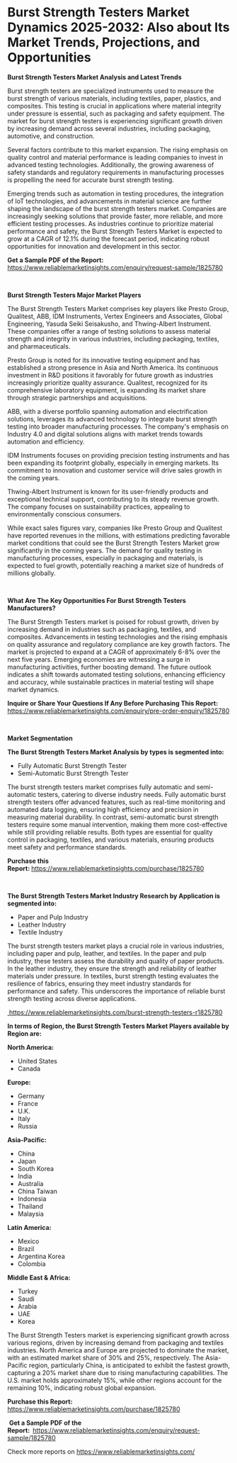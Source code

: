 <p><h1>Burst Strength Testers Market Dynamics 2025-2032: Also about Its Market Trends, Projections, and Opportunities</h1></p><p><strong>Burst Strength Testers Market Analysis and Latest Trends</strong></p>
<p><p>Burst strength testers are specialized instruments used to measure the burst strength of various materials, including textiles, paper, plastics, and composites. This testing is crucial in applications where material integrity under pressure is essential, such as packaging and safety equipment. The market for burst strength testers is experiencing significant growth driven by increasing demand across several industries, including packaging, automotive, and construction.</p><p>Several factors contribute to this market expansion. The rising emphasis on quality control and material performance is leading companies to invest in advanced testing technologies. Additionally, the growing awareness of safety standards and regulatory requirements in manufacturing processes is propelling the need for accurate burst strength testing.</p><p>Emerging trends such as automation in testing procedures, the integration of IoT technologies, and advancements in material science are further shaping the landscape of the burst strength testers market. Companies are increasingly seeking solutions that provide faster, more reliable, and more efficient testing processes. As industries continue to prioritize material performance and safety, the Burst Strength Testers Market is expected to grow at a CAGR of 12.1% during the forecast period, indicating robust opportunities for innovation and development in this sector.</p></p>
<p><strong>Get a Sample PDF of the Report:&nbsp;</strong> <a href="https://www.reliablemarketinsights.com/enquiry/request-sample/1825780?utm_campaign=2533&utm_medium=2&utm_source=Github&utm_content=ia&utm_term=28022025&utm_id=burst-strength-testers">https://www.reliablemarketinsights.com/enquiry/request-sample/1825780</a></p>
<p>&nbsp;</p>
<p><strong>Burst Strength Testers Major Market Players</strong></p>
<p><p>The Burst Strength Testers Market comprises key players like Presto Group, Qualitest, ABB, IDM Instruments, Vertex Engineers and Associates, Global Engineering, Yasuda Seiki Seisakusho, and Thwing-Albert Instrument. These companies offer a range of testing solutions to assess material strength and integrity in various industries, including packaging, textiles, and pharmaceuticals.</p><p>Presto Group is noted for its innovative testing equipment and has established a strong presence in Asia and North America. Its continuous investment in R&D positions it favorably for future growth as industries increasingly prioritize quality assurance. Qualitest, recognized for its comprehensive laboratory equipment, is expanding its market share through strategic partnerships and acquisitions.</p><p>ABB, with a diverse portfolio spanning automation and electrification solutions, leverages its advanced technology to integrate burst strength testing into broader manufacturing processes. The company's emphasis on Industry 4.0 and digital solutions aligns with market trends towards automation and efficiency.</p><p>IDM Instruments focuses on providing precision testing instruments and has been expanding its footprint globally, especially in emerging markets. Its commitment to innovation and customer service will drive sales growth in the coming years.</p><p>Thwing-Albert Instrument is known for its user-friendly products and exceptional technical support, contributing to its steady revenue growth. The company focuses on sustainability practices, appealing to environmentally conscious consumers.</p><p>While exact sales figures vary, companies like Presto Group and Qualitest have reported revenues in the millions, with estimations predicting favorable market conditions that could see the Burst Strength Testers Market grow significantly in the coming years. The demand for quality testing in manufacturing processes, especially in packaging and materials, is expected to fuel growth, potentially reaching a market size of hundreds of millions globally.</p></p>
<p>&nbsp;</p>
<p><strong>What Are The Key Opportunities For Burst Strength Testers Manufacturers?</strong></p>
<p><p>The Burst Strength Testers market is poised for robust growth, driven by increasing demand in industries such as packaging, textiles, and composites. Advancements in testing technologies and the rising emphasis on quality assurance and regulatory compliance are key growth factors. The market is projected to expand at a CAGR of approximately 6-8% over the next five years. Emerging economies are witnessing a surge in manufacturing activities, further boosting demand. The future outlook indicates a shift towards automated testing solutions, enhancing efficiency and accuracy, while sustainable practices in material testing will shape market dynamics.</p></p>
<p><strong>Inquire or Share Your Questions If Any Before Purchasing This Report:</strong> <a href="https://www.reliablemarketinsights.com/enquiry/pre-order-enquiry/1825780?utm_campaign=2533&utm_medium=2&utm_source=Github&utm_content=ia&utm_term=28022025&utm_id=burst-strength-testers">https://www.reliablemarketinsights.com/enquiry/pre-order-enquiry/1825780</a></p>
<p>&nbsp;</p>
<p><strong>Market Segmentation</strong></p>
<p><strong>The Burst Strength Testers Market Analysis by types is segmented into:</strong></p>
<p><ul><li>Fully Automatic Burst Strength Tester</li><li>Semi-Automatic Burst Strength Tester</li></ul></p>
<p><p>The burst strength testers market comprises fully automatic and semi-automatic testers, catering to diverse industry needs. Fully automatic burst strength testers offer advanced features, such as real-time monitoring and automated data logging, ensuring high efficiency and precision in measuring material durability. In contrast, semi-automatic burst strength testers require some manual intervention, making them more cost-effective while still providing reliable results. Both types are essential for quality control in packaging, textiles, and various materials, ensuring products meet safety and performance standards.</p></p>
<p><strong>Purchase this Report:&nbsp;</strong><a href="https://www.reliablemarketinsights.com/purchase/1825780?utm_campaign=2533&utm_medium=2&utm_source=Github&utm_content=ia&utm_term=28022025&utm_id=burst-strength-testers">https://www.reliablemarketinsights.com/purchase/1825780</a></p>
<p>&nbsp;</p>
<p><strong>The Burst Strength Testers Market Industry Research by Application is segmented into:</strong></p>
<p><ul><li>Paper and Pulp Industry</li><li>Leather Industry</li><li>Textile Industry</li></ul></p>
<p><p>The burst strength testers market plays a crucial role in various industries, including paper and pulp, leather, and textiles. In the paper and pulp industry, these testers assess the durability and quality of paper products. In the leather industry, they ensure the strength and reliability of leather materials under pressure. In textiles, burst strength testing evaluates the resilience of fabrics, ensuring they meet industry standards for performance and safety. This underscores the importance of reliable burst strength testing across diverse applications.</p></p>
<p><a href="https://www.reliablemarketinsights.com/burst-strength-testers-r1825780?utm_campaign=2533&utm_medium=2&utm_source=Github&utm_content=ia&utm_term=28022025&utm_id=burst-strength-testers">&nbsp;https://www.reliablemarketinsights.com/burst-strength-testers-r1825780</a></p>
<p><strong>In terms of Region, the Burst Strength Testers Market Players available by Region are:</strong></p>
<p>
    <p> <strong> North America: </strong>
        <ul>
            <li>United States</li>
            <li>Canada</li>
        </ul>
        </p> 
    <p> <strong> Europe: </strong>
        <ul>
            <li>Germany</li>
            <li>France</li>
            <li>U.K.</li>
            <li>Italy</li>
            <li>Russia</li>
        </ul>
        </p> 
    <p> <strong> Asia-Pacific: </strong>
        <ul>
            <li>China</li>
            <li>Japan</li>
            <li>South Korea</li>
            <li>India</li>
            <li>Australia</li>
            <li>China Taiwan</li>
            <li>Indonesia</li>
            <li>Thailand</li>
            <li>Malaysia</li>
        </ul>
        </p> 
    <p> <strong> Latin America: </strong>
        <ul>
            <li>Mexico</li>
            <li>Brazil</li>
            <li>Argentina Korea</li>
            <li>Colombia</li>
        </ul>
        </p> 
    <p> <strong> Middle East & Africa: </strong>
        <ul>
            <li>Turkey</li>
            <li>Saudi</li>
            <li>Arabia</li>
            <li>UAE</li>
            <li>Korea</li>
        </ul>
    </p>
    </p>
<p><p>The Burst Strength Testers market is experiencing significant growth across various regions, driven by increasing demand from packaging and textiles industries. North America and Europe are projected to dominate the market, with an estimated market share of 30% and 25%, respectively. The Asia-Pacific region, particularly China, is anticipated to exhibit the fastest growth, capturing a 20% market share due to rising manufacturing capabilities. The U.S. market holds approximately 15%, while other regions account for the remaining 10%, indicating robust global expansion.</p></p>
<p><strong>Purchase this Report: </strong><a href="https://www.reliablemarketinsights.com/purchase/1825780?utm_campaign=2533&utm_medium=2&utm_source=Github&utm_content=ia&utm_term=28022025&utm_id=burst-strength-testers">https://www.reliablemarketinsights.com/purchase/1825780</a></p>
<p>&nbsp;<strong>Get a Sample PDF of the Report:&nbsp;&nbsp;</strong><a href="https://www.reliablemarketinsights.com/enquiry/request-sample/1825780?utm_campaign=2533&utm_medium=2&utm_source=Github&utm_content=ia&utm_term=28022025&utm_id=burst-strength-testers">https://www.reliablemarketinsights.com/enquiry/request-sample/1825780</a></p>
<p><strong></strong></p>
<p>Check more reports on <a href="https://www.reliablemarketinsights.com/?utm_campaign=2533&utm_medium=2&utm_source=Github&utm_content=ia&utm_term=28022025&utm_id=burst-strength-testers">https://www.reliablemarketinsights.com/</a></p>